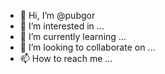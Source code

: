 - 👋 Hi, I’m @pubgor
- 👀 I’m interested in ...
- 🌱 I’m currently learning ...
- 💞️ I’m looking to collaborate on ...
- 📫 How to reach me ...

<!---
pubgor/pubgor is a ✨ special ✨ repository because its `README.md` (this file) appears on your GitHub profile.
You can click the Preview link to take a look at your changes.
--->
